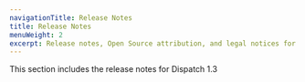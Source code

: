 ```yaml
---
navigationTitle: Release Notes
title: Release Notes
menuWeight: 2
excerpt: Release notes, Open Source attribution, and legal notices for Dispatch 1.3
---
```


This section includes the release notes for Dispatch 1.3
